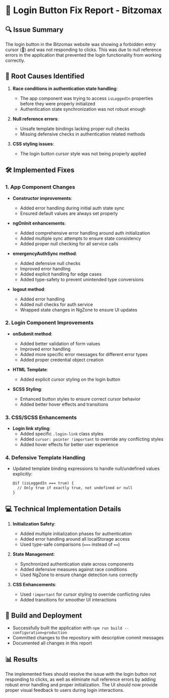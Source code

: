 # 🔐 Login Button Fix Report - Bitzomax

## 🔍 Issue Summary
The login button in the Bitzomax website was showing a forbidden entry cursor (🚫) and was not responding to clicks. This was due to null reference errors in the application that prevented the login functionality from working correctly.

## 🐛 Root Causes Identified
1. **Race conditions in authentication state handling**:
   - The app component was trying to access `isLoggedIn` properties before they were properly initialized
   - Authentication state synchronization was not robust enough
   
2. **Null reference errors**:
   - Unsafe template bindings lacking proper null checks
   - Missing defensive checks in authentication related methods

3. **CSS styling issues**:
   - The login button cursor style was not being properly applied

## 🛠️ Implemented Fixes

### 1. App Component Changes
- **Constructor improvements**:
  - Added error handling during initial auth state sync
  - Ensured default values are always set properly
  
- **ngOnInit enhancements**:
  - Added comprehensive error handling around auth initialization
  - Added multiple sync attempts to ensure state consistency
  - Added proper null checking for all service calls
  
- **emergencyAuthSync method**:
  - Added defensive null checks
  - Improved error handling
  - Added explicit handling for edge cases
  - Added type-safety to prevent unintended type conversions
  
- **logout method**:
  - Added error handling
  - Added null checks for auth service
  - Wrapped state changes in NgZone to ensure UI updates

### 2. Login Component Improvements
- **onSubmit method**:
  - Added better validation of form values
  - Improved error handling
  - Added more specific error messages for different error types
  - Added proper credential object creation
  
- **HTML Template**:
  - Added explicit cursor styling on the login button
  
- **SCSS Styling**:
  - Enhanced button styles to ensure correct cursor behavior
  - Added better hover effects and transitions

### 3. CSS/SCSS Enhancements
- **Login link styling**:
  - Added specific `.login-link` class styles
  - Added `cursor: pointer !important` to override any conflicting styles
  - Added hover effects for better user experience

### 4. Defensive Template Handling
- Updated template binding expressions to handle null/undefined values explicitly:
  ```html
  @if (isLoggedIn === true) {
    // Only true if exactly true, not undefined or null
  }
  ```

## 💻 Technical Implementation Details
1. **Initialization Safety**:
   - Added multiple initialization phases for authentication
   - Added error handling around all localStorage access
   - Used type-safe comparisons (`===` instead of `==`)

2. **State Management**:
   - Synchronized authentication state across components
   - Added defensive measures against race conditions
   - Used NgZone to ensure change detection runs correctly

3. **CSS Enhancements**:
   - Used `!important` for cursor styling to override conflicting rules
   - Added transitions for smoother UI interactions

## 🚀 Build and Deployment
- Successfully built the application with `npm run build --configuration=production`
- Committed changes to the repository with descriptive commit messages
- Documented all changes in this report

## 📊 Results
The implemented fixes should resolve the issue with the login button not responding to clicks, as well as eliminate null reference errors by adding robust error handling and proper initialization. The UI should now provide proper visual feedback to users during login interactions.
